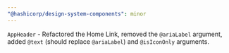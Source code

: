 ```yaml
---
"@hashicorp/design-system-components": minor
---
```


`AppHeader` - Refactored the Home Link, removed the `@ariaLabel` argument, added
`@text` (should replace `@ariaLabel`) and `@isIconOnly` arguments.

